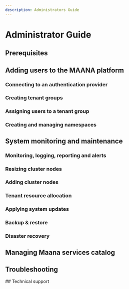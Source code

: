 ```yaml
---
description: Administrators Guide
---
```


# Administrator Guide

## Prerequisites

## Adding users to the MAANA platform

### Connecting to an authentication provider

### Creating tenant groups

### Assigning users to a tenant group

### Creating and managing namespaces

## System monitoring and maintenance

### Monitoring, logging, reporting and alerts

### Resizing cluster nodes

### Adding cluster nodes

### Tenant resource allocation

### Applying system updates

### Backup & restore

### Disaster recovery

## Managing Maana services catalog

## Troubleshooting

​\#\# Technical support

